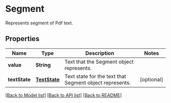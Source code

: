 ﻿
# Segment
Represents segment of Pdf text.

## Properties
Name | Type | Description | Notes
------------ | ------------- | ------------- | -------------
**value** | **String** | Text that the Segment object represents. | 
**textState** | [**TextState**](TextState.md) | Text state for the text that Segment object represents. | [optional]


[[Back to Model list]](../README.md#documentation-for-models) [[Back to API list]](../README.md#documentation-for-api-endpoints) [[Back to README]](../README.md)



